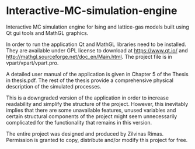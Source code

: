 # Interactive-MC-simulation-engine
Interactive MC simulation engine for Ising and lattice-gas models built using Qt gui tools and MathGL graphics.

In order to run the application Qt and MathGL libraries need to be installed. They are available under GPL license to download at https://www.qt.io/ and http://mathgl.sourceforge.net/doc_en/Main.html. The project file is in vpart/vpart/vpart.pro.

A detailed user manual of the application is given in Chapter 5 of the Thesis in thesis.pdf. The rest of the thesis provide a comprehensive physical description of the simulated processes.

This is a downgraded version of the application in order to increase readability and simplify the structure of the project. However, this inevitably implies that there are some unavailable features, unused variables and certain structural components of the project might seem unnecessarily complicated for the functionality that remains in this version.

The entire project was designed and produced by Zilvinas Rimas. Permission is granted to copy, distribute and/or modify this project for free. 
